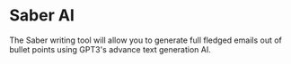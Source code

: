 # Saber AI
The Saber writing tool will allow you to generate full fledged emails out of bullet points using GPT3's advance text generation AI.


